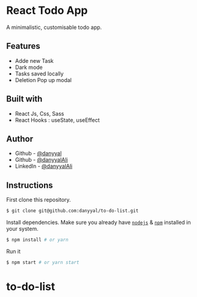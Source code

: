 # React Todo App

A minimalistic, customisable todo app.

## Features

- Adde new Task
- Dark mode
- Tasks saved locally
- Deletion Pop up modal

## Built with

- React Js, Css, Sass
- React Hooks : useState, useEffect

## Author

- Github - [@danyyal](https://www.github.com/danyyal)
- Github - [@danyyalAli](https://www.github.com/danyyalAli)
- LinkedIn - [@danyyalAli](https://www.linkedin.com/in/sheikh-danyyal-ali-08b768193/)

## Instructions

First clone this repository.

```bash
$ git clone git@github.com:danyyal/to-do-list.git
```

Install dependencies. Make sure you already have [`nodejs`](https://nodejs.org/en/) & [`npm`](https://www.npmjs.com/) installed in your system.

```bash
$ npm install # or yarn
```

Run it

```bash
$ npm start # or yarn start
```

# to-do-list
